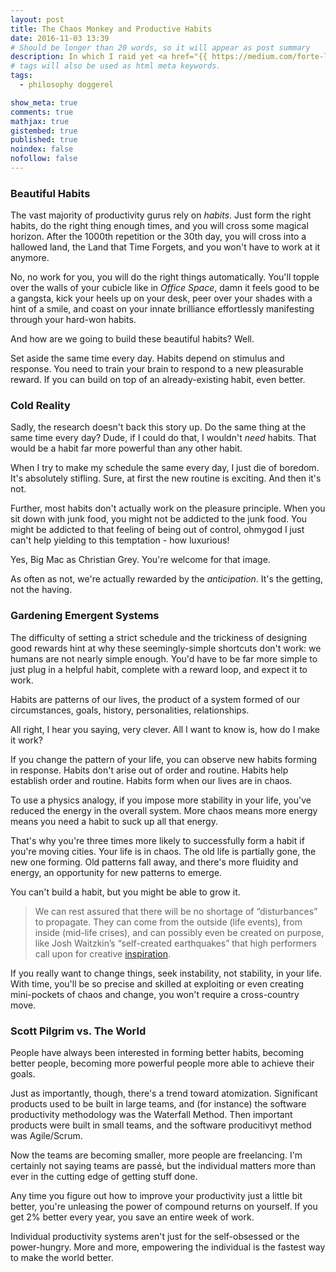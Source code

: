 ```yaml
---
layout: post
title: The Chaos Monkey and Productive Habits
date: 2016-11-03 13:39
# Should be longer than 20 words, so it will appear as post summary
description: In which I raid yet <a href="{{ https://medium.com/forte-labs/the-fall-of-neo-pavlovianism-and-rise-of-emergent-behavior-change-896261c88202#.936iuwfrp }}">{{ another }}</a> Tiago Forte essay.
# tags will also be used as html meta keywords.
tags:
  - philosophy doggerel

show_meta: true
comments: true
mathjax: true
gistembed: true
published: true
noindex: false
nofollow: false
---
```


### Beautiful Habits<a id="orgheadline1"></a>

The vast majority of productivity gurus rely on *habits*. Just form the right
habits, do the right thing enough times, and you will cross some magical
horizon. After the 1000th repetition or the 30th day, you will cross into a
hallowed land, the Land that Time Forgets, and you won't have to work at it
anymore. 

No, no work for you, you will do the right things automatically. You'll topple
over the walls of your cubicle like in *Office Space*, damn it feels good to be a
gangsta, kick your heels up on your desk, peer over your shades with a hint of a
smile, and coast on your innate brilliance effortlessly manifesting through your
hard-won habits.

And how are we going to build these beautiful habits? Well. 

Set aside the same time every day. Habits depend on stimulus and response. You
need to train your brain to respond to a new pleasurable reward. If you can
build on top of an already-existing habit, even better.

### Cold Reality<a id="orgheadline2"></a>

Sadly, the research doesn't back this story up. Do the same thing at the same
time every day? Dude, if I could do that, I wouldn't *need* habits. That would be
a habit far more powerful than any other habit.

When I try to make my schedule the same every day, I just die of boredom. It's
absolutely stifling. Sure, at first the new routine is exciting. And then it's
not.

Further, most habits don't actually work on the pleasure principle. When you sit
down with junk food, you might not be addicted to the junk food. You might be
addicted to that feeling of being out of control, ohmygod I just can't help
yielding to this temptation - how luxurious!

Yes, Big Mac as Christian Grey. You're welcome for that image.

As often as not, we're actually rewarded by the *anticipation*. It's the getting, not the having. 

### Gardening Emergent Systems<a id="orgheadline3"></a>

The difficulty of setting a strict schedule and the trickiness of designing good
rewards hint at why these seemingly-simple shortcuts don't work: we humans are
not nearly simple enough. You'd have to be far more simple to just plug in a
helpful habit, complete with a reward loop, and expect it to work.

Habits are patterns of our lives, the product of a system formed of our circumstances, goals, history, personalities, relationships.

All right, I hear you saying, very clever. All I want to know is, how do I make it work?

If you change the pattern of your life, you can observe new habits forming in
response. Habits don't arise out of order and routine. Habits help establish
order and routine. Habits form when our lives are in chaos.

To use a physics analogy, if you impose more stability in your life, you've
reduced the energy in the overall system. More chaos means more energy means you
need a habit to suck up all that energy.

That's why you're three times more likely to successfully form a habit if you're
moving cities. Your life is in chaos. The old life is partially gone, the new
one forming. Old patterns fall away, and there's more fluidity and energy, an
opportunity for new patterns to emerge.

You can't build a habit, but you might be able to grow it.

> We can rest assured that there will be no shortage of “disturbances” to
> propagate. They can come from the outside (life events), from inside (mid-life
> crises), and can possibly even be created on purpose, like Josh Waitzkin’s
> “self-created earthquakes” that high performers call upon for creative
> [inspiration](https://medium.com/forte-labs/the-fall-of-neo-pavlovianism-and-rise-of-emergent-behavior-change-896261c88202#.936iuwfrp).

If you really want to change things, seek instability, not stability, in your
life. With time, you'll be so precise and skilled at exploiting or even creating
mini-pockets of chaos and change, you won't require a cross-country move.

### Scott Pilgrim vs. The World<a id="orgheadline4"></a>

People have always been interested in forming better habits, becoming better
people, becoming more powerful people more able to achieve their goals.

Just as importantly, though, there's a trend toward atomization. Significant
products used to be built in large teams, and (for instance) the software
productivity methodology was the Waterfall Method. Then important products were
built in small teams, and the software producitivyt method was Agile/Scrum.

Now the teams are becoming smaller, more people are freelancing. I'm certainly
not saying teams are passé, but the individual matters more than ever in the
cutting edge of getting stuff done.

Any time you figure out how to improve your productivity just a little bit
better, you're unleasing the power of compound returns on yourself. If you get
2% better every year, you save an entire week of work.

Individual productivity systems aren't just for the self-obsessed or the
power-hungry. More and more, empowering the individual is the fastest way to
make the world better.
